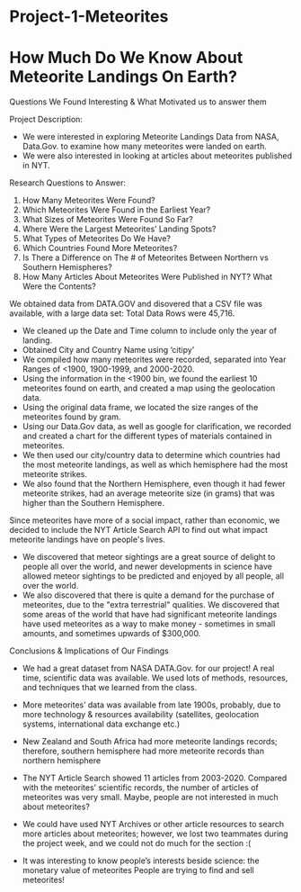# Project-1-Meteorites

# How Much Do We Know About Meteorite Landings On Earth? 

Questions We Found Interesting & What Motivated us to answer them

Project Description:
- We were interested in exploring Meteorite Landings Data from NASA, Data.Gov. to examine how many meteorites were landed on earth. 
- We were also interested in looking at articles about meteorites published in NYT.

Research Questions to Answer:
1) How Many Meteorites Were Found? 
2) Which Meteorites Were Found in the Earliest Year?
3) What Sizes of Meteorites Were Found So Far? 
4) Where Were the Largest Meteorites’ Landing Spots?
5) What Types of Meteorites Do We Have? 
6) Which Countries Found More Meteorites?
7) Is There a Difference on The # of Meteorites Between Northern vs Southern Hemispheres?
8) How Many Articles About Meteorites Were Published in NYT? What Were the Contents?

We obtained data from DATA.GOV and disovered that a CSV file was available, with a large data set: Total Data Rows were 45,716.
- We cleaned up the Date and Time column to include only the year of landing.
- Obtained City and Country Name using ‘citipy’
- We compiled how many meteorites were recorded, separated into Year Ranges of <1900, 1900-1999, and 2000-2020.
- Using the information in the <1900 bin, we found the earliest 10 meteorites found on earth, and created a map using the geolocation data.
- Using the original data frame, we located the size ranges of the meteorites found by gram.
- Using our Data.Gov data, as well as google for clarification, we recorded and created a chart for the different types of materials contained in meteorites.
- We then used our city/country data to determine which countries had the most meteorite landings, as well as which hemisphere had the most meteorite strikes.
- We also found that the Northern Hemisphere, even though it had fewer meteorite strikes, had an average meteorite size (in grams) that was higher than the Southern Hemisphere.

Since meteorites have more of a social impact, rather than economic, we decided to include the NYT Article Search API to find out what impact meteorite landings have on people's lives.
- We discovered that meteor sightings are a great source of delight to people all over the world, and newer developments in science have allowed meteor sightings to be predicted and enjoyed by all people, all over the world.
- We also discovered that there is quite a demand for the purchase of meteorites, due to the "extra terrestrial" qualities. We discovered that some areas of the world that have had significant meteorite landings have used meteorites as a way to make money - sometimes in small amounts, and sometimes upwards of $300,000.

Conclusions & Implications of Our Findings
- We had a great dataset from NASA DATA.Gov. for our project! A real time, scientific data was available. We used lots of methods, resources, and techniques that we learned from the class.

- More meteorites’ data was available from late 1900s, probably, due to more technology & resources availability (satellites, geolocation systems, international data exchange etc.)

- New Zealand and South Africa had more meteorite landings records; therefore, southern hemisphere had more meteorite records than northern hemisphere

- The NYT Article Search showed 11 articles from 2003-2020. Compared with the meteorites’ scientific records, the number of articles of meteorites was very small. Maybe, people are not interested in much about meteorites?

- We could have used NYT Archives or other article resources to search more articles about meteorites; however, we lost two teammates during the project week, and we could not do much for the section :(

- It was interesting to know people’s interests beside science: the monetary value of meteorites People are trying to find and sell meteorites!






